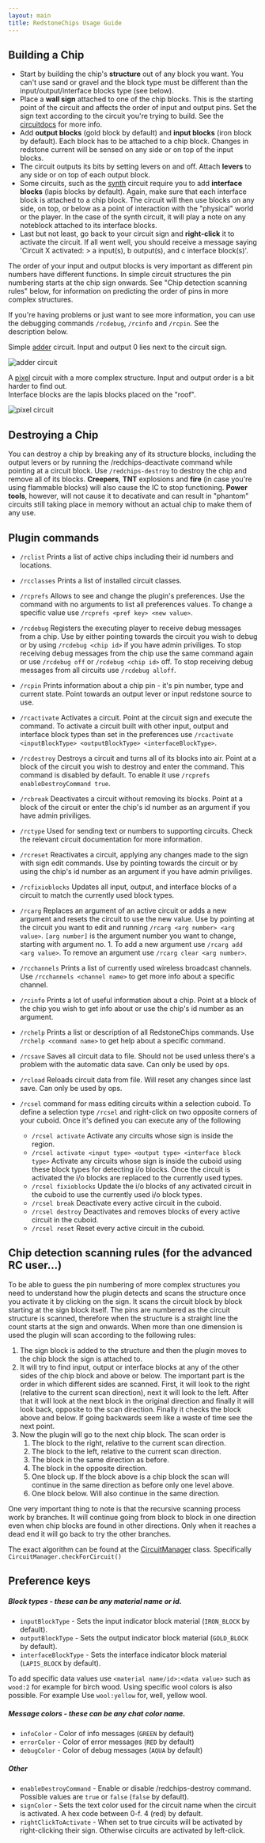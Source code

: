 ```yaml
---
layout: main
title: RedstoneChips Usage Guide
---
```


Building a Chip
---------------
- Start by building the chip's __structure__ out of any block you want. You can't use sand or gravel and the block type must be different than the input/output/interface blocks type (see below).
- Place a __wall sign__ attached to one of the chip blocks. This is the starting point of the circuit and affects the order of input and output pins. Set the sign text according to the circuit you're trying to build. See the [circuitdocs](/RedstoneChips/circuitdocs) for more info.
- Add __output blocks__ (gold block by default) and __input blocks__ (iron block by default). Each block has to be attached to a chip block. Changes in redstone current will be sensed on any side or on top of the input blocks. 
- The circuit outputs its bits by setting levers on and off. Attach __levers__ to any side or on top of each output block.
- Some circuits, such as the [synth](/RedstoneChips/circuitdocs/Synth.html) circuit require you to add __interface blocks__ (lapis blocks by default). Again, make sure that each interface block is attached to a chip block. The circuit will then use blocks on any side, on top, or below as a point of interaction with the "physical" world or the player. In the case of the synth circuit, it will play a note on any noteblock attached to its interface blocks.
- Last but not least, go back to your circuit sign and __right-click__ it to activate the circuit. If all went well, you should receive a message saying 'Circuit X activated: > a input(s), b output(s), and c interface block(s)'. 

The order of your input and output blocks is very important as different pin numbers have different functions. In simple circuit structures the pin numbering starts at the chip sign onwards. See "Chip detection scanning rules" below, for information on predicting the order of pins in more complex structures.

If you're having problems or just want to see more information, you can use the debugging commands `/rcdebug`, `/rcinfo` and `/rcpin`. See the description below.


Simple [adder](/RedstoneChips/circuitdocs/Adder.html) circuit. Input and output 0 lies next to the circuit sign.

![adder circuit](/RedstoneChips/images/adder.jpg)


A [pixel](/RedstoneChips/circuitdocs/Pixel.html) circuit with a more complex structure. Input and output order is a bit harder to find out.  
Interface blocks are the lapis blocks placed on the "roof".

![pixel circuit](/RedstoneChips/images/pixel2.png)

Destroying a Chip
-----------------
You can destroy a chip by breaking any of its structure blocks, including the output levers or by running the /redchips-deactivate command
while pointing at a circuit block. Use `/redchips-destroy` to destroy the chip and remove all of its blocks. 
__Creepers__, __TNT__ explosions and __fire__ (in case you're using flammable blocks) will also cause the IC to stop functioning.
__Power tools__, however, will not cause it to decativate and can result in "phantom" circuits still taking place in memory without an actual chip to make them of any use.

Plugin commands
----------------

- `/rclist` Prints a list of active chips including their id numbers and locations.
- `/rcclasses` Prints a list of installed circuit classes.
- `/rcprefs` Allows to see and change the plugin's preferences. Use the command with no arguments to list all preferences values.
      To change a specific value use `/rcprefs <pref key> <new value>`.
- `/rcdebug` Registers the executing player to receive debug messages from a chip. Use by either pointing towards the circuit you wish to debug or by using `/rcdebug <chip id>` if you have admin priviliges. To stop receiving debug messages from the chip use the same command again or use `/rcdebug off` or `/rcdebug <chip id>` off. To stop receiving debug messages from all circuits use `/rcdebug alloff`.
- `/rcpin` Prints information about a chip pin - it's pin number, type and current state. Point towards an output lever or input redstone
      source to use.
- `/rcactivate` Activates a circuit. Point at the circuit sign and execute the command. To activate a circuit built with other
      input, output and interface block types than set in the preferences use `/rcactivate <inputBlockType> <outputBlockType> <interfaceBlockType>`.
- `/rcdestroy` Destroys a circuit and turns all of its blocks into air. Point at a block of the circuit you wish to destroy and enter the command. This command is disabled by default. To enable it use `/rcprefs enableDestroyCommand true`.
- `/rcbreak` Deactivates a circuit without removing its blocks. Point at a block of the circuit or enter the chip's id number as an argument if you have admin priviliges.
- `/rctype` Used for sending text or numbers to supporting circuits. Check the relevant circuit documentation for more information.
- `/rcreset` Reactivates a circuit, applying any changes made to the sign with sign edit commands. Use by pointing towards the circuit or by using the chip's id number as an argument if you have admin priviliges.
- `/rcfixioblocks` Updates all input, output, and interface blocks of a circuit to match the currently used block types.
- `/rcarg` Replaces an argument of an active circuit or adds a new argument and resets the circuit to use the new value. Use by pointing at the circuit you want to edit and running `/rcarg <arg number> <arg value>`. `[arg number]` is the argument number you want to change, starting with argument no. 1. To add a new argument use `/rcarg add <arg value>`. To remove an argument use `/rcarg clear <arg number>`.
- `/rcchannels` Prints a list of currently used wireless broadcast channels. Use `/rcchannels <channel name>` to get more info about a specific channel.
- `/rcinfo` Prints a lot of useful information about a chip. Point at a block of the chip you wish to get info about or use the chip's id number as an argument.
- `/rchelp` Prints a list or description of all RedstoneChips commands. Use `/rchelp <command name>` to get help about a specific command.
- `/rcsave` Saves all circuit data to file. Should not be used unless there's a problem with the automatic data save. Can only be used by ops.
- `/rcload` Reloads circuit data from file. Will reset any changes since last save. Can only be used by ops.

- `/rcsel`  command for mass editing circuits within a selection cuboid. To define a selection type `/rcsel` and right-click on two opposite corners of
      your cuboid. Once it's defined you can execute any of the following       
	- `/rcsel activate` Activate any circuits whose sign is inside the region.
	- `/rcsel activate <input type> <output type> <interface block type>` Activate any circuits whose sign is inside the cuboid using these block types for detecting i/o 	blocks. Once the circuit is activated the i/o blocks are replaced to the currently used types.
	- `/rcsel fixioblocks` Update the i/o blocks of any activated circuit in the cuboid to use the currently used i/o block types.
	- `/rcsel break` Deactivate every active circuit in the cuboid.
	- `/rcsel destroy` Deactivates and removes blocks of every active circuit in the cuboid.
	- `/rcsel reset` Reset every active circuit in the cuboid.              


Chip detection scanning rules (for the advanced RC user...)
------------------------------
To be able to guess the pin numbering of more complex structures you need to understand how the plugin detects and scans the structure once you activate it by clicking on the sign. It scans the circuit block by block starting at the sign block itself. The pins are numbered as the circuit structure is scanned, therefore when the structure is a straight line the count starts at the sign and onwards. When more than one dimension is used the plugin will scan according to the following rules:
1. The sign block is added to the structure and then the plugin moves to the chip block the sign is attached to. 
2. It will try to find input, output or interface blocks at any of the other sides of the chip block and above or below. The important part is the order in which different sides are scanned. First, it will look to the right (relative to the current scan direction), next it will look to the left. After that it will look at the next block in the original direction and finally it will look back, opposite to the scan direction. Finally it checks the block above and below. If going backwards seem like a waste of time see the next point. 
3. Now the plugin will go to the next chip block. The scan order is 
	1. The block to the right, relative to the current scan direction.
	2. The block to the left, relative to the current scan direction.
	3. The block in the same direction as before.
	4. The block in the opposite direction.
	5. One block up. If the block above is a chip block the scan will continue in the same direction as before only one level above.
	6. One block below. Will also continue in the same direction.
	
One very important thing to note is that the recursive scanning process work by branches. It will continue going from block to block in one direction even when chip blocks are found in other directions. Only when it reaches a dead end it will go back to try the other branches.

The exact algorithm can be found at the [CircuitManager](http://github.com/eisental/RedstoneChips/blob/master/src/main/java/org/tal/redstonechips/CircuitManager.java) class. Specifically `CircuitManager.checkForCircuit()`

Preference keys
---------------

##### Block types - these can be any material name or id. 
- `inputBlockType` - Sets the input indicator block material (`IRON_BLOCK` by default).
- `outputBlockType` - Sets the output indicator block material (`GOLD_BLOCK` by default).
- `interfaceBlockType` - Sets the interface indicator block material (`LAPIS_BLOCK` by default).

To add specific data values use `<material name/id>:<data value>` such as `wood:2` for example for birch wood. Using specific wool colors is also possible. For example Use `wool:yellow` for, well, yellow wool.

##### Message colors - these can be any chat color name.
- `infoColor` - Color of info messages (`GREEN` by default)
- `errorColor` - Color of error messages (`RED` by default)
- `debugColor` - Color of debug messages (`AQUA` by default)

##### Other 
- `enableDestroyCommand` - Enable or disable /redchips-destroy command. Possible values are `true` or `false` (`false` by default).
- `signColor` - Sets the text color used for the circuit name when the circuit is activated. A hex code between 0-f. 4 (red) by default.
- `rightClickToActivate` - When set to true circuits will be activated by right-clicking their sign. Otherwise circuits are activated by left-click.
